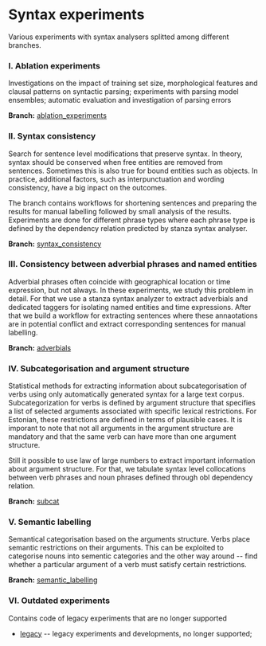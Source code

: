 # Syntax experiments

Various experiments with syntax analysers splitted among different branches.

### I. Ablation experiments

Investigations on the impact of training set size, morphological features and clausal patterns on syntactic parsing; experiments with parsing model ensembles; automatic evaluation and investigation of parsing errors

**Branch:** [ablation_experiments](https://github.com/estnltk/syntax_experiments/tree/ablation_experiments) 


### II. Syntax consistency

Search for sentence level modifications that preserve syntax. In theory, syntax should be conserved when free entities are removed from sentences. Sometimes this is also true for bound entities such as objects. In practice, additional factors, such as interpunctuation and wording consistency, have a big inpact on the outcomes.

The branch contains workflows for shortening sentences and preparing the results for manual labelling followed by small analysis of the results. Experiments are done for different phrase types where each phrase type is defined by the dependency relation predicted by stanza syntax analyser.  

**Branch:** [syntax_consistency](https://github.com/estnltk/syntax_experiments/tree/syntax_consistency) 


### III. Consistency between adverbial phrases and named entities 

Adverbial phrases often coincide with geographical location or time expression, but not always. In these experiments, we study this problem in detail. For that we use a stanza syntax analyzer to extract adverbials and dedicated taggers for isolating named entities and time expressions. After that we build a workflow for extracting sentences where these annaotations are in potential conflict and extract corresponding sentences for manual labelling. 


**Branch:**  [adverbials](https://github.com/estnltk/syntax_experiments/tree/adverbials) 

### IV. Subcategorisation and argument structure

Statistical methods for extracting information about subcategorisation of verbs using only automatically generated syntax for a large text corpus. 
Subcategorization for verbs is defined by argument structure that specifies a list of selected arguments associated with specific lexical restrictions. 
For Estonian, these restrictions are defined in terms of plausible cases.
It is imporant to note that not all arguments in the argument structure are mandatory and that the same verb can have more than one argument structure. 

Still it possible to use law of large numbers to extract important information about argument structure. 
For that, we tabulate syntax level collocations between verb phrases and noun phrases defined through obl dependency relation. 

**Branch:** [subcat](https://github.com/estnltk/syntax_experiments/tree/subcat)

### V. Semantic labelling

Semantical categorisation based on the arguments structure.
Verbs place semantic restrictions on their arguments. 
This can be exploited to categorise nouns into sementic categories and the other way around -- find whether a particular argument of a verb must satisfy certain restrictions. 

**Branch:** [semantic_labelling](https://github.com/estnltk/syntax_experiments/tree/semantic_labelling)

### VI. Outdated experiments

Contains code of legacy experiments that are no longer supported

* [legacy](https://github.com/estnltk/syntax_experiments/tree/legacy) -- legacy experiments and developments, no longer supported;
